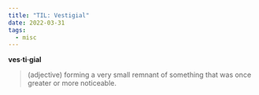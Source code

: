 ```yaml
---
title: "TIL: Vestigial"
date: 2022-03-31
tags:
  - misc
---
```


<strong>ves·​ti·​gial</strong>

> (adjective)
> forming a very small remnant of something that was once greater or more noticeable.
